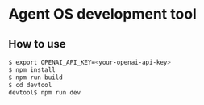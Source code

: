 # Agent OS development tool

## How to use

```bash
$ export OPENAI_API_KEY=<your-openai-api-key>
$ npm install
$ npm run build
$ cd devtool
devtool$ npm run dev
```
